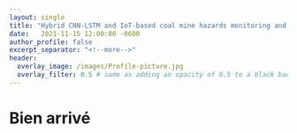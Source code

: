 ```yaml
---
layout: single
title: "Hybrid CNN-LSTM and IoT-based coal mine hazards monitoring and prediction system"
date:   2021-11-15 12:00:00 -0600
author_profile: false
excerpt_separator: "<!--more-->"
header:
  overlay_image: /images/Profile-picture.jpg
  overlay_filter: 0.5 # same as adding an opacity of 0.5 to a black background
---
```


# Bien arrivé


